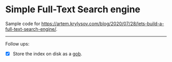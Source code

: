 # Simple Full-Text Search engine

Sample code for https://artem.krylysov.com/blog/2020/07/28/lets-build-a-full-text-search-engine/.

---

Follow ups:

- [x] Store the index on disk as a [gob](https://pkg.go.dev/encoding/gob).
